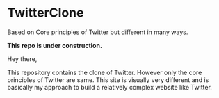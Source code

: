 # TwitterClone
Based on Core principles of Twitter but different in many ways.

**This repo is under construction.**

Hey there, 

  This repository contains the clone of Twitter. 
  However only the core principles of Twitter are same. 
  This site is visually very different and is basically my approach to build a relatively complex website like Twitter.
